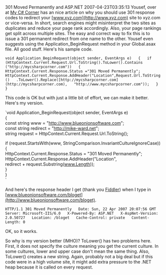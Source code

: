 301 Moved Permanently and ASP.NET
2007-04-23T03:35:13
Yousef, over at [My C# Corner](http://www.mycsharpcorner.com/) has an nice article on why you should use 301 response codes to redirect your [www.xyz.com](http://www.xyz.com) site to xyz.com or vice-versa. In short, search engines might misinterpret the two sites as duplicates and reduce your page rank accordingly. Also, your page rankings get split across multiple sites. The easy and correct way to fix this is to issue a 301 permanent redirect from one name to the other. Yousef even suggests using the Application_BeginRequest method in your Global.asax file. All good stuff. Here's his sample code.

`void Application_BeginRequest(object sender, EventArgs e)  
{  
if (HttpContext.Current.Request.Url.ToString().ToLower().Contains  
("http://mycsharpcorner.com"))  
{  
HttpContext.Current.Response.Status ="301 Moved Permanently";  
HttpContext.Current.Response.AddHeader("Location",Request.Url.ToString()  
.ToLower().Replace([http://mycsharpcorner.com](http://mycsharpcorner.com),  
"http://www.mycsharpcorner.com"));  
}  
}`

This code is OK but with just a little bit of effort, we can make it better. Here's my version.

`void Application_BeginRequest(object sender, EventArgs e)  
{  
const string www = "http://www.blueonionsoftware.com";  
const string redirect = "http://mike-ward.net";  
string request = HttpContext.Current.Request.Url.ToString();  
  
if (request.StartsWith(www, StringComparison.InvariantCultureIgnoreCase))  
{  
HttpContext.Current.Response.Status = "301 Moved Permanently";  
HttpContext.Current.Response.AddHeader("Location",  
redirect + request.Substring(www.Length));  
}  
}  
`

And here's the response header I get (thank you [Fiddler](http://www.fiddlertool.com/fiddler/)) when I type in [www.blueonionsoftware.com/bloget](http://www.blueonionsoftware.com/bloget).

`HTTP/1.1 301 Moved Permanently  
Date: Sun, 22 Apr 2007 20:07:56 GMT  
Server: Microsoft-IIS/6.0  
X-Powered-By: ASP.NET  
X-AspNet-Version: 2.0.50727  
Location: /bloget  
Cache-Control: private  
Content-Length: 0  
`

OK, so it works.

So why is my version better (IMHO)? ToLower() has two problems here. First, it does not specify the culture meaning you get the current culture. In some cultures, lower and upper case don't mean the same thing. Also, ToLower() creates a new string. Again, probably not a big deal but if this code were in a high volume site, it might add extra pressure to the .NET heap because it is called on every request.

